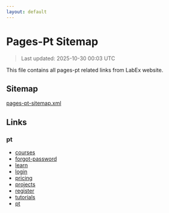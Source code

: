 ```yaml
---
layout: default
---
```


# Pages-Pt Sitemap

> Last updated: 2025-10-30 00:03 UTC

This file contains all pages-pt related links from LabEx website.

## Sitemap

[pages-pt-sitemap.xml](https://labex.io/pages-pt-sitemap.xml)

## Links


### pt

- [courses](https://labex.io/pt/courses)
- [forgot-password](https://labex.io/pt/forgot-password)
- [learn](https://labex.io/pt/learn)
- [login](https://labex.io/pt/login)
- [pricing](https://labex.io/pt/pricing)
- [projects](https://labex.io/pt/projects)
- [register](https://labex.io/pt/register)
- [tutorials](https://labex.io/pt/tutorials)
- [pt](https://labex.io/pt)
